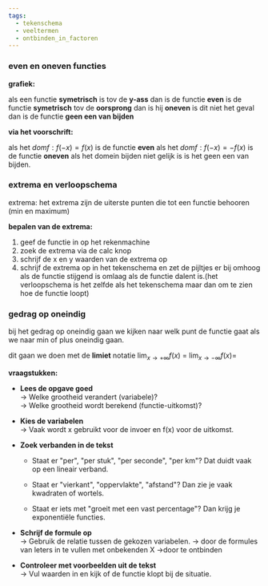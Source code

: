 ```yaml
---
tags:
  - tekenschema
  - veeltermen
  - ontbinden_in_factoren
---
```


### even en oneven functies 

**grafiek:**

als een functie **symetrisch** is tov de **y-ass** dan is de functie **even**
is de functie **symetrisch** tov de **oorsprong** dan is hij **oneven**
is dit niet het geval dan is de functie **geen een van bijden**

**via het voorschrift:**

als het $dom f: f(-x)=f(x)$ is de functie **even**
als het $dom f: f(-x)=-f(x)$ is de functie **oneven**
als het domein bijden niet gelijk is is het geen een van bijden.

### extrema en verloopschema

extrema: het extrema zijn de uiterste punten die tot een functie behooren (min en maximum)

**bepalen van de extrema:**
1. geef de functie in op het rekenmachine 
2. zoek de extrema via de calc knop
3. schrijf de x en y waarden van de extrema op
4. schrijf de extrema op in het tekenschema en zet de pijltjes er bij omhoog als de functie stijgend is omlaag als de functie dalent is.(het verloopschema is het zelfde als het tekenschema maar dan om te zien hoe de functie loopt)
### gedrag op oneindig 

bij het gedrag op oneindig gaan we kijken naar welk punt de functie gaat als we naar min of plus oneindig gaan.

dit gaan we doen met de **limiet** notatie 
$\lim_{x \to +\infty} f(x)$ =
$\lim_{x \to -\infty} f(x)$=

**vraagstukken:**
- **Lees de opgave goed**  
    → Welke grootheid verandert (variabele)?  
    → Welke grootheid wordt berekend (functie-uitkomst)?
    
- **Kies de variabelen**  
    → Vaak wordt x gebruikt voor de invoer en f(x) voor de uitkomst.
    
- **Zoek verbanden in de tekst**
    
    - Staat er "per", "per stuk", "per seconde", "per km"? Dat duidt vaak op een lineair verband.
        
    - Staat er "vierkant", "oppervlakte", "afstand"? Dan zie je vaak kwadraten of wortels.
        
    - Staat er iets met "groeit met een vast percentage"? Dan krijg je exponentiële functies.
        
- **Schrijf de formule op**  
    → Gebruik de relatie tussen de gekozen variabelen.
    → door de formules van leters in te vullen met onbekenden X
    →door te ontbinden
- **Controleer met voorbeelden uit de tekst**  
    → Vul waarden in en kijk of de functie klopt bij de situatie.


